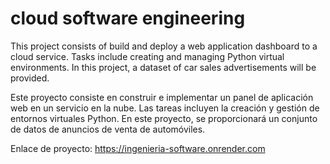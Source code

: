 # cloud software engineering
This project consists of build and deploy a web application dashboard to a cloud service. Tasks include creating and managing Python virtual environments. In this project, a dataset of car sales advertisements will be provided.

Este proyecto consiste en construir e implementar un panel de aplicación web en un servicio en la nube. Las tareas incluyen la creación y gestión de entornos virtuales Python. En este proyecto, se proporcionará un conjunto de datos de anuncios de venta de automóviles.

Enlace de proyecto:
https://ingenieria-software.onrender.com
